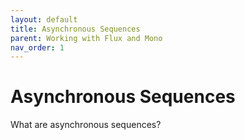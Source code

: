 ```yaml
---
layout: default
title: Asynchronous Sequences
parent: Working with Flux and Mono
nav_order: 1
---
```


# Asynchronous Sequences
What are asynchronous sequences?